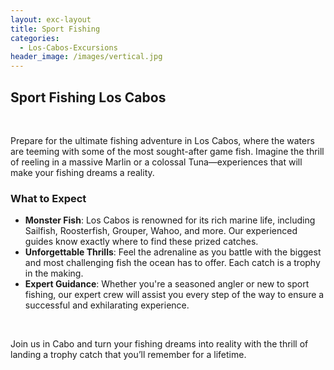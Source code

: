 ```yaml
---
layout: exc-layout
title: Sport Fishing
categories:
  - Los-Cabos-Excursions
header_image: /images/vertical.jpg
---
```

## Sport Fishing Los Cabos

&nbsp;

Prepare for the ultimate fishing adventure in Los Cabos, where the waters are teeming with some of the most sought-after game fish. Imagine the thrill of reeling in a massive Marlin or a colossal Tuna—experiences that will make your fishing dreams a reality.

### What to Expect

- **Monster Fish**: Los Cabos is renowned for its rich marine life, including Sailfish, Roosterfish, Grouper, Wahoo, and more. Our experienced guides know exactly where to find these prized catches.
- **Unforgettable Thrills**: Feel the adrenaline as you battle with the biggest and most challenging fish the ocean has to offer. Each catch is a trophy in the making.
- **Expert Guidance**: Whether you're a seasoned angler or new to sport fishing, our expert crew will assist you every step of the way to ensure a successful and exhilarating experience.

&nbsp;

Join us in Cabo and turn your fishing dreams into reality with the thrill of landing a trophy catch that you’ll remember for a lifetime.
